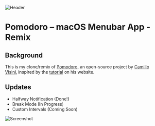 ![Header](header.png)

# Pomodoro – macOS Menubar App - Remix

## Background

This is my clone/remix of [Pomodoro](https://github.com/visini/pomodoro/), an open-source project by [Camillo Visini](https://camillovisini.com), inspired by the [tutorial](https://camillovisini.com/article/create-macos-menu-bar-app-pomodoro/) on his website.

## Updates

- Halfway Notification (Done!)
- Break Mode (In Progress)
- Custom Intervals (Coming Soon)

![Screenshot](screenshot.png)
